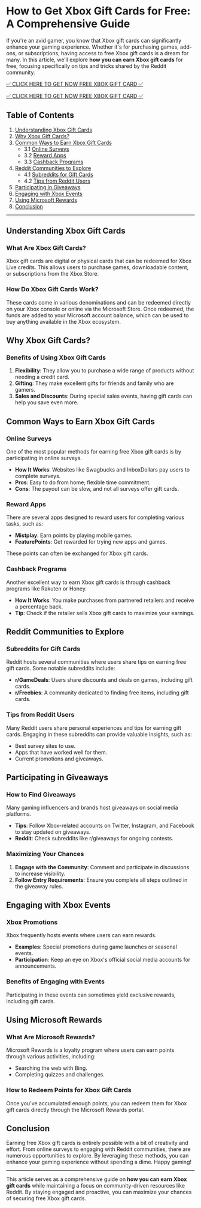 # How to Get Xbox Gift Cards for Free: A Comprehensive Guide

If you're an avid gamer, you know that Xbox gift cards can significantly enhance your gaming experience. Whether it's for purchasing games, add-ons, or subscriptions, having access to free Xbox gift cards is a dream for many. In this article, we’ll explore **how you can earn Xbox gift cards** for free, focusing specifically on tips and tricks shared by the Reddit community. 

[✅ CLICK HERE TO GET NOW FREE XBOX GIFT CARD ✅](https://todaylink.site/freegiftcard/)

[✅ CLICK HERE TO GET NOW FREE XBOX GIFT CARD ✅](https://todaylink.site/freegiftcard/)

## Table of Contents

1. [Understanding Xbox Gift Cards](#understanding-xbox-gift-cards)
2. [Why Xbox Gift Cards?](#why-xbox-gift-cards)
3. [Common Ways to Earn Xbox Gift Cards](#common-ways-to-earn-xbox-gift-cards)
   - 3.1 [Online Surveys](#online-surveys)
   - 3.2 [Reward Apps](#reward-apps)
   - 3.3 [Cashback Programs](#cashback-programs)
4. [Reddit Communities to Explore](#reddit-communities-to-explore)
   - 4.1 [Subreddits for Gift Cards](#subreddits-for-gift-cards)
   - 4.2 [Tips from Reddit Users](#tips-from-reddit-users)
5. [Participating in Giveaways](#participating-in-giveaways)
6. [Engaging with Xbox Events](#engaging-with-xbox-events)
7. [Using Microsoft Rewards](#using-microsoft-rewards)
8. [Conclusion](#conclusion)

---

## Understanding Xbox Gift Cards

### What Are Xbox Gift Cards?

Xbox gift cards are digital or physical cards that can be redeemed for Xbox Live credits. This allows users to purchase games, downloadable content, or subscriptions from the Xbox Store. 

### How Do Xbox Gift Cards Work?

These cards come in various denominations and can be redeemed directly on your Xbox console or online via the Microsoft Store. Once redeemed, the funds are added to your Microsoft account balance, which can be used to buy anything available in the Xbox ecosystem.

## Why Xbox Gift Cards?

### Benefits of Using Xbox Gift Cards

1. **Flexibility**: They allow you to purchase a wide range of products without needing a credit card.
2. **Gifting**: They make excellent gifts for friends and family who are gamers.
3. **Sales and Discounts**: During special sales events, having gift cards can help you save even more.

## Common Ways to Earn Xbox Gift Cards

### Online Surveys

One of the most popular methods for earning free Xbox gift cards is by participating in online surveys. 

- **How It Works**: Websites like Swagbucks and InboxDollars pay users to complete surveys.
- **Pros**: Easy to do from home; flexible time commitment.
- **Cons**: The payout can be slow, and not all surveys offer gift cards.

### Reward Apps

There are several apps designed to reward users for completing various tasks, such as:

- **Mistplay**: Earn points by playing mobile games.
- **FeaturePoints**: Get rewarded for trying new apps and games.

These points can often be exchanged for Xbox gift cards.

### Cashback Programs

Another excellent way to earn Xbox gift cards is through cashback programs like Rakuten or Honey. 

- **How It Works**: You make purchases from partnered retailers and receive a percentage back.
- **Tip**: Check if the retailer sells Xbox gift cards to maximize your earnings.

## Reddit Communities to Explore

### Subreddits for Gift Cards

Reddit hosts several communities where users share tips on earning free gift cards. Some notable subreddits include:

- **r/GameDeals**: Users share discounts and deals on games, including gift cards.
- **r/Freebies**: A community dedicated to finding free items, including gift cards.

### Tips from Reddit Users

Many Reddit users share personal experiences and tips for earning gift cards. Engaging in these subreddits can provide valuable insights, such as:

- Best survey sites to use.
- Apps that have worked well for them.
- Current promotions and giveaways.

## Participating in Giveaways

### How to Find Giveaways

Many gaming influencers and brands host giveaways on social media platforms. 

- **Tips**: Follow Xbox-related accounts on Twitter, Instagram, and Facebook to stay updated on giveaways.
- **Reddit**: Check subreddits like r/giveaways for ongoing contests.

### Maximizing Your Chances

1. **Engage with the Community**: Comment and participate in discussions to increase visibility.
2. **Follow Entry Requirements**: Ensure you complete all steps outlined in the giveaway rules.

## Engaging with Xbox Events

### Xbox Promotions

Xbox frequently hosts events where users can earn rewards. 

- **Examples**: Special promotions during game launches or seasonal events.
- **Participation**: Keep an eye on Xbox's official social media accounts for announcements.

### Benefits of Engaging with Events

Participating in these events can sometimes yield exclusive rewards, including gift cards.

## Using Microsoft Rewards

### What Are Microsoft Rewards?

Microsoft Rewards is a loyalty program where users can earn points through various activities, including:

- Searching the web with Bing.
- Completing quizzes and challenges.

### How to Redeem Points for Xbox Gift Cards

Once you’ve accumulated enough points, you can redeem them for Xbox gift cards directly through the Microsoft Rewards portal.

## Conclusion

Earning free Xbox gift cards is entirely possible with a bit of creativity and effort. From online surveys to engaging with Reddit communities, there are numerous opportunities to explore. By leveraging these methods, you can enhance your gaming experience without spending a dime. Happy gaming!

---

This article serves as a comprehensive guide on **how you can earn Xbox gift cards** while maintaining a focus on community-driven resources like Reddit. By staying engaged and proactive, you can maximize your chances of securing free Xbox gift cards.
